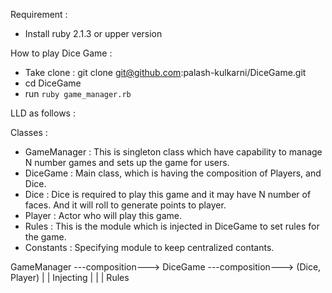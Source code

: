 Requirement :
- Install ruby 2.1.3 or upper version

How to play Dice Game :
- Take clone : git clone git@github.com:palash-kulkarni/DiceGame.git
- cd DiceGame
- run `ruby game_manager.rb`

LLD as follows :

Classes :
- GameManager : This is singleton class which have capability to manage N number games and sets up the game for users.
- DiceGame : Main class, which is having the composition of Players, and Dice.
- Dice : Dice is required to play this game and it may have N number of faces. And it will roll to generate points to player.
- Player : Actor who will play this game.
- Rules : This is the module which is injected in DiceGame to set rules for the game.
- Constants : Specifying module to keep centralized contants.


GameManager ---composition---> DiceGame ---composition---> (Dice, Player)
                                   |
                                   |
                               Injecting
                                   |
                                   |
                                   |
                                 Rules